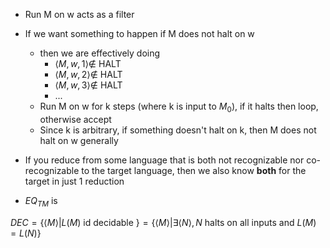 - Run M on w acts as a filter
- If we want something to happen if M does not halt on w
	- then we are effectively doing
		- $\langle M, w, 1 \rangle \notin$ HALT
		- $\langle M, w, 2 \rangle \notin$ HALT
		- $\langle M, w, 3 \rangle \notin$ HALT
		- ...
	- Run M on w for k steps (where k is input to $M_0$), if it halts then loop, otherwise accept
	- Since k is arbitrary, if something doesn't halt on k, then M does not halt on w generally


- If you reduce from some language that is both not recognizable nor co-recognizable to the target language, then we also know **both** for the target in just 1 reduction

- $EQ_{TM}$ is 

$DEC = \{ \langle M \rangle | L(M) \text{ id decidable } \} = \{ \langle M \rangle | \exists \langle N \rangle, N \text{ halts on all inputs and } L(M) = L(N) \}$
